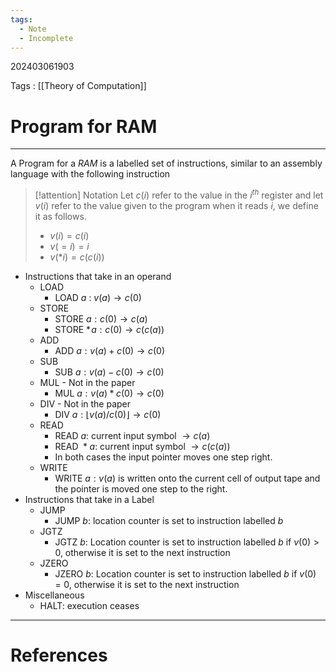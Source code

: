 ```yaml
---
tags:
  - Note
  - Incomplete
---
```

202403061903

Tags : [[Theory of Computation]]
# Program for RAM
---
A Program for a *RAM* is a labelled set of instructions, similar to an assembly language with the following instruction
>[!attention] Notation
>Let $c(i)$ refer to the value in the $i^{th}$ register and let $v(i)$ refer to the value given to the program when it reads $i$, we define it as follows.
>- $v(i) = c(i)$
>- $v(=i) = i$
>- $v(*i) = c(c(i))$ 

- Instructions that take in an operand
	- $\text{LOAD}$ 
		- $\text{LOAD }a$ : $v(a) \to c(0)$
	- $\text{STORE}$
		- $\text{STORE }a : c(0) \to c(a)$
		- $\text{STORE } *\!a : c(0) \to c(c(a))$
	- $\text{ADD}$
		- $\text{ADD }a : v(a)+c(0) \to c(0)$
	- $\text{SUB}$
		- $\text{SUB }a : v(a)-c(0) \to c(0)$
	- $\text{MUL}$ - Not in the paper
		- $\text{MUL }a : v(a)*c(0) \to c(0)$
	- $\text{DIV}$ - Not in the paper
		- $\text{DIV }a : \lfloor v(a) / c(0)\rfloor \to c(0)$
	- $\text{READ}$
		- $\text{READ }a :$ current input symbol $\to c(a)$
		- $\text{READ }*a :$ current input symbol $\to c(c(a))$
		- In both cases the input pointer moves one step right.
	- $\text{WRITE}$
		- $\text{WRITE }a : v(a)$ is written onto the current cell of output tape and the pointer is moved one step to the right. 
- Instructions that take in a Label
	- $\text{JUMP}$
		- $\text{JUMP }b :$ location counter is set to instruction labelled $b$
	- $\text{JGTZ}$
		- $\text{JGTZ } b :$ Location counter is set to instruction labelled $b$ if $v(0)>0$, otherwise it is set to the next instruction
	- $\text{JZERO}$
		- $\text{JZERO }b:$ Location counter is set to instruction labelled $b$ if $v(0)=0$, otherwise it is set to the next instruction
- Miscellaneous
	- $\text{HALT}:$ execution ceases


---
# References
